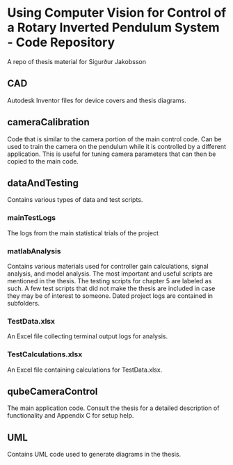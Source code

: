 # Using Computer Vision for Control of a Rotary Inverted Pendulum System - Code Repository
A repo of thesis material for Sigurður Jakobsson

## CAD
Autodesk Inventor files for device covers and thesis diagrams.

## cameraCalibration
Code that is similar to the camera portion of the main control code.  Can be used to train the camera on the pendulum while it is controlled by a different application.
This is useful for tuning camera parameters that can then be copied to the main code.

## dataAndTesting

Contains various types of data and test scripts.

### mainTestLogs
The logs from the main statistical trials of the project

### matlabAnalysis
Contains various materials used for controller gain calculations, signal analysis, and model analysis.  The most important and useful scripts are mentioned in the thesis.
The testing scripts for chapter 5 are labeled as such.  A few test scripts that did not make the thesis are included in case they may be of interest to someone.
Dated project logs are contained in subfolders.

### TestData.xlsx
An Excel file collecting terminal output logs for analysis.

### TestCalculations.xlsx
An Excel file containing calculations for TestData.xlsx.

## qubeCameraControl
The main application code.  Consult the thesis for a detailed description of functionality and Appendix C for setup help.

## UML
Contains UML code used to generate diagrams in the thesis.